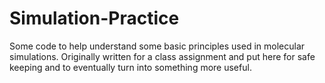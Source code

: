 # Simulation-Practice
Some code to help understand some basic principles used in molecular simulations. Originally written for a class assignment and put here for safe keeping and to eventually turn into something more useful. 
